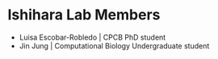 # Ishihara Lab Members
- Luisa Escobar-Robledo | CPCB PhD student
- Jin Jung | Computational Biology Undergraduate student